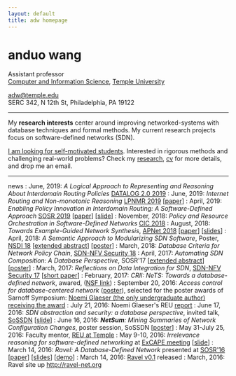 ```yaml
---
layout: default
title: adw homepage
---
```


# anduo wang

<!-- <img class="fblogo" border="0" src="{{site.url}}/img/adw.jpg" height="150"> -->

<!-- <adw@illinois.edu> <br> --> 

Assistant professor <br> 
[Computer and Information Science](http://www.temple.edu/cis/ "Title"), [Temple University](http://www.temple.edu/ "Title")

<adw@temple.edu><br>
SERC 342, N 12th St, Philadelphia, PA 19122
<!-- <br> -->
<!-- (old site  <http://adw.web.engr.illinois.edu>) -->

----

<!-- My research  centers around designing and building manageable (network) systems that leverage and re-ignite interests in database and formal methods. -->

My **research interests** center around improving networked-systems with database techniques and formal methods. My current research projects focus on software-defined networks (SDN). <!-- I work with my student [Zhijia Chen](https://zhijiachen.github.io/) on the [Ravel project](http://ravel-net.org/). -->

<u>I am looking for self-motivated students</u>. Interested in rigorous methods and challenging real-world problems? Check my [research]({{site.url}}/research.html), [cv]({{site.url}}/pdf/cv_anduo.pdf) for more details, and drop me an email.

----

news
: June, 2019: _A Logical Approach to Representing and Reasoning About Interdomain Routing Policies_ [DATALOG 2.0 2019](https://sites.sju.edu/plw/datalog2/)
: June, 2019: _Internet Routing and Non-monotonic Reasoning_ [LPNMR 2019](https://sites.sju.edu/plw/lpnmr-2019/) [[paper](http://anduowang.github.io/docs/lpnmr19.pdf)]
: April, 2019: _Enabling Policy Innovation in Interdomain Routing: A Software-Defined Approach_ [SOSR 2019](https://conferences.sigcomm.org/sosr/2019/) [[paper](http://anduowang.github.io/docs/p94.pdf)] [[slide](http://anduowang.github.io/docs/p94-sosr19.pdf)]
: November, 2018: _Policy and Resource Orchestration in Software-Defined Networks_ [CIC 2018](http://www.sis.pitt.edu/lersais/cic/2018/index.html)
: August, 2018: _Towards Example-Guided Network Synthesis_, [APNet 2018](https://conferences.sigcomm.org/events/apnet2018/program.html) [[paper](https://dl.acm.org/citation.cfm?id=3234462)] [[slides](https://conferences.sigcomm.org/events/apnet2018/slides/facon.pdf)]
: April, 2018: _A Semantic Approach to Modularizing SDN Software_, Poster, [NSDI 18](https://www.usenix.org/conference/nsdi18/glance) [[extended abstract](http://anduowang.github.io/docs/nsdi18posters-paper4.pdf)] [[poster](http://anduowang.github.io/docs/nsdi18poster.pdf)]
: March, 2018: _Database Criteria for Network Policy Chain_, [SDN-NFV Security 18](https://www.cs.clemson.edu/nss/sdnfvsec2018/program.html)
: April, 2017: _Automating SDN Composition: A Database Perspective_, SOSR'17 [[extended abstract](http://anduowang.github.io/docs/sosr17extendedabstract.pdf)] [[poster](http://anduowang.github.io/docs/sosr17poster.pdf)]
: March, 2017: _Reflections on Data Integration for SDN_, [SDN-NFV Security 17](https://www.cs.clemson.edu/nss/sdnfvsec2017/program.html) [[short paper](docs/reflection_short.pdf)]
: February, 2017: _CRII: NeTS: Towards a database-defined network_, awared, ([NSF link](https://www.nsf.gov/awardsearch/showAward?AWD_ID=1657285&HistoricalAwards=false))
: September 20, 2016: _Access control for database-centered network_ ([poster](https://github.com/ravel-net/REU-access-control/blob/master/NGlaeser-poster.pdf)), selected for the poster awards of Sarnoff Symposium: [Noemi Glaeser (the only undergraduate author) receiving the award](http://sites.ieee.org/sarnoff2016/files/2016/10/IMG_2690.jpg)
: July 21, 2016: Noemi Glaeser's REU [report](docs/Glaeser_final_REU_16.pdf)
: June 17, 2016: _SDN abstraction and security: a database perspective_, invited talk, [SoSSDN](http://publish.illinois.edu/science-of-security-lablet/workshop-on-science-of-security-through-software-defined-networking/) [[slide](docs/SoSSDN-ravel.pdf)]
: June 16, 2016: _**NetSum**: Mining Summaries of Network Configuration Changes_, poster session, SoSSDN [[poster](docs/croft-sossdn-poster.pdf)]
: May 31-July 25, 2016: Faculty mentor, [REU at Temple](http://cis-linux1.temple.edu/~avinash/TUREU/index.html)
: May 9-10, 2016: _Irrelevance reasoning for software-defined networking_ at [ExCAPE meeting](https://excape.cis.upenn.edu/Penn_meetingMay15.html) [[slide](docs/excape-16.pdf)]
: March 14, 2016: _Ravel: A Database-Defined Network_ presented at [SOSR'16](http://conferences.sigcomm.org/sosr/2016/) [[paper](docs/sosr16.pdf)] [[slides](docs/SOSR16slide2.pdf)] [[demo](docs/demo.mp4)]
: March 14, 2016: [Ravel v0.1](https://github.com/ravel-net/ravel/releases/tag/v0.1) released
: March, 2016: Ravel site up <http://ravel-net.org>
